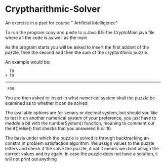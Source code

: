 # Cryptharithmic-Solver
An exercise in a pset for course " Artificial Intelligence"

To run the program copy and paste to a Java IDE the CryptoMain.java file where all the code is as well as the main

As the program starts you will be asked to insert the first addant of the puzzle, then the second and then the sum of the cryptarithmic puzzle.

An example would be:

      TO
    + TO
- - - - - - - - -
     FOR
     
     
You are then asked to insert in what numerical system shall the puzzle be examined as to whether it can be solved

The available options are for senary or decimal system, but should you like to test it on another numerical system of your preference, 
you just have to meddle a bit with the numberSystem() function, meaning to comment out the if()/else() that checks that you answered 6 or 10.

The basis under which the puzzle is solved is through backtracking an constraint problem satisfaction algorithm. 
We assign values to the puzzle letters and check if the solve the puzzle, if not it means we didnt assign the correct values and try again.
In case the puzzle does not have a solution, it will not print out anything
